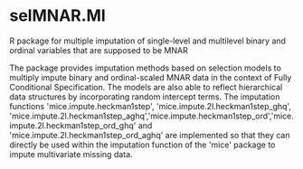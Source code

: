 # selMNAR.MI
R package for multiple imputation of single-level and multilevel binary and ordinal variables that are supposed to be MNAR

The package provides imputation methods based on selection models to multiply impute binary and ordinal-scaled MNAR data in the context of Fully Conditional Specification. The models are also able to reflect hierarchical data structures by incorporating random intercept terms. The imputation functions 'mice.impute.heckman1step', 'mice.impute.2l.heckman1step_ghq', 'mice.impute.2l.heckman1step_aghq','mice.impute.heckman1step_ord','mice.impute.2l.heckman1step_ord_ghq' and 'mice.impute.2l.heckman1step_ord_aghq' are implemented so that they can directly be used within the imputation function of the 'mice' package to impute multivariate missing data.
